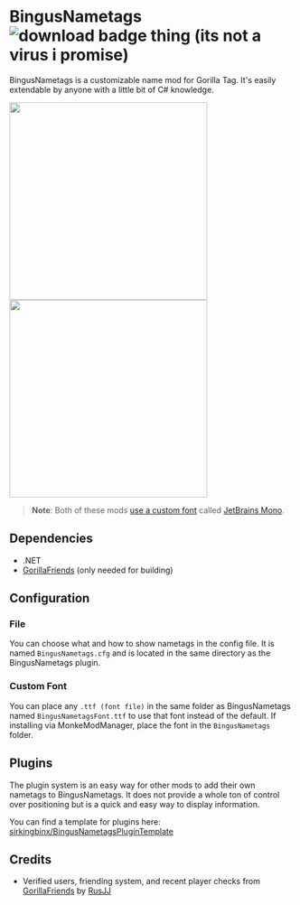 # BingusNametags ![download badge thing (its not a virus i promise)](https://img.shields.io/github/downloads/sirkingbinx/BingusNametags/total)
BingusNametags is a customizable name mod for Gorilla Tag. It's easily extendable by anyone with a little bit of C# knowledge.

<img width=350 height=350 src="https://github.com/user-attachments/assets/ad530b19-5795-40d8-95cb-3a697340e041">
<img width=350 height=350 src="https://github.com/user-attachments/assets/cb126c2f-3cf4-4b40-a405-a0288445a7c6">

> <b>Note</b>: Both of these mods <a href="#custom-font">use a custom font</a> called <a href="https://www.jetbrains.com/lp/mono/">JetBrains Mono</a>.

## Dependencies
- .NET
- [GorillaFriends](https://github.com/not-a-bird-09/GorillaFriends) (only needed for building)

## Configuration
### File
You can choose what and how to show nametags in the config file. It is named `BingusNametags.cfg` and is located in the same directory as the BingusNametags plugin.
### Custom Font
You can place any `.ttf (font file)` in the same folder as BingusNametags named `BingusNametagsFont.ttf` to use that font instead of the default.
If installing via MonkeModManager, place the font in the `BingusNametags` folder.

## Plugins
The plugin system is an easy way for other mods to add their own nametags to BingusNametags. It does not provide a whole ton of control over positioning but is a quick and easy way to display information.

You can find a template for plugins here: [sirkingbinx/BingusNametagsPluginTemplate](https://github.com/sirkingbinx/BingusNametagsPluginTemplate)

## Credits
- Verified users, friending system, and recent player checks from [GorillaFriends](https://github.com/rusjj/gorillafriends) by [RusJJ](https://github.com/rusjj)
